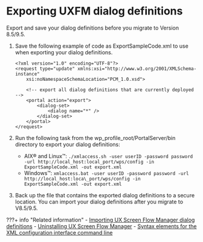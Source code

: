 # Exporting UXFM dialog definitions

Export and save your dialog definitions before you migrate to Version 8.5/9.5.

1.  Save the following example of code as ExportSampleCode.xml to use when exporting your dialog definitions.

    ```
    <?xml version="1.0" encoding="UTF-8"?>
    <request type="update" xmlns:xsi="http://www.w3.org/2001/XMLSchema-instance"
        xsi:noNamespaceSchemaLocation="PCM_1.0.xsd">
    
        <!-- export all dialog definitions that are currently deployed -->
        <portal action="export">
            <dialog-set>
                <dialog name="*" />
            </dialog-set>
        </portal>
    </request>
    ```

2.  Run the following task from the wp_profile_root/PortalServer/bin directory to export your dialog definitions:

    -   AIX® and Linux™: `./xmlaccess.sh -user userID -password password -url http://local_host:local_port/wps/config -in ExportSampleCode.xml -out export.xml`
    -   Windows™: `xmlaccess.bat -user userID -password password -url http://local_host:loca\_port/wps/config -in ExportSampleCode.xml -out export.xml`

3.  Back up the file that contains the exported dialog definitions to a secure location. You can import your dialog definitions after you migrate to V8.5/9.5.


???+ info "Related information"
    -   [Importing UX Screen Flow Manager dialog definitions](../../../../../deploy_dx/manage/migrate/next_steps/post_mig_activities/portal_task/mig_post_uxfm_importdialog.md)
    -   [Uninstalling UX Screen Flow Manager](../../../../../deploy_dx/manage/migrate/preparing_source_env/prepare_ux_screenflow_mgr/mig_pre_uxfm_uninstall.md)
    -   [Syntax elements for the XML configuration interface command line](../../../portal_admin_tools/xml_config_interface/working_xml_config_interface/using_xml_config_cmd_line/cmdline_syntax/basic_xml_cmdln_syntax/adxmltsk_cmdln_sntx_elements.md)

